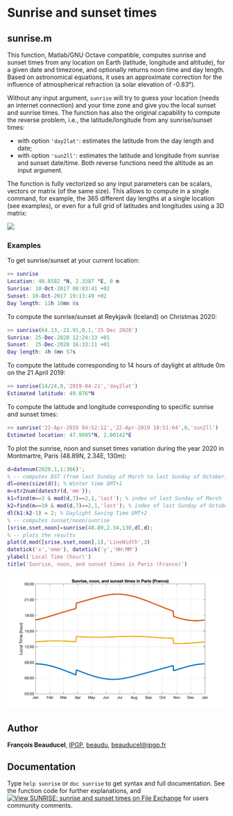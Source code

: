 # Sunrise and sunset times

## sunrise.m
This function, Matlab/GNU Octave compatible, computes sunrise and sunset times from any location on Earth (latitude, longitude and altitude), for a given date and timezone, and optionally returns noon time and day length. Based on astronomical equations, it uses an approximate correction for the influence of atmospherical refraction (a solar elevation of -0.83°).

Without any input argument, `sunrise` will try to guess your location (needs an internet connection) and your time zone and give you the local sunset and sunrise times. The function has also the original capability to compute the reverse problem, i.e., the latitude/longitude from any sunrise/sunset times:
- with option `'day2lat'`: estimates the latitude from the day length and date;
- with option `'sun2ll'`: estimates the latitude and longitude from sunrise and sunset date/time.
Both reverse functions need the altitude as an input argument.

The function is fully vectorized so any input parameters can be scalars, vectors or matrix (of the same size). This allows to compute in a single command, for example, the 365 different day lengths at a single location (see examples), or even for a full grid of latitudes and longitudes using a 3D matrix:

![](sunrise.gif)

### Examples

To get sunrise/sunset at your current location:
```matlab
>> sunrise
Location: 48.8582 °N, 2.3387 °E, 0 m
Sunrise: 10-Oct-2017 08:03:41 +02
Sunset: 10-Oct-2017 19:13:49 +02
Day length: 11h 10mn 8s
```

To compute the sunrise/sunset at Reykjavík (Iceland) on Christmas 2020:
```matlab
>> sunrise(64.13,-21.91,0,1,'25 Dec 2020')
Sunrise: 25-Dec-2020 12:24:13 +01
Sunset:  25-Dec-2020 16:33:11 +01
Day length: 4h 8mn 57s
```

To compute the latitude corresponding to 14 hours of daylight at altitude 0m on the 21 April 2019:
```matlab
>> sunrise(14/24,0,'2019-04-21','day2lat')
Estimated latitude: 49.076°N
```

To compute the latitude and longitude corresponding to specific sunrise and sunset times:
```matlab
>> sunrise('22-Apr-2019 04:52:12','22-Apr-2019 18:51:04',0,'sun2ll')
Estimated location: 47.9995°N, 2.00142°E
```

To plot the sunrise, noon and sunset times variation during the year 2020 in Montmartre, Paris (48.89N, 2.34E, 130m):
```matlab
d=datenum(2020,1,1:366)';
% -- computes DST (from last Sunday of March to last Sunday of October)
dl=ones(size(d)); % Winter time GMT+1
m=str2num(datestr(d,'mm'));
k1=find(m==3 & mod(d,7)==2,1,'last'); % index of last Sunday of March
k2=find(m==10 & mod(d,7)==2,1,'last'); % index of last Sunday of October
dl(k1:k2-1) = 2; % Daylight Saving Time GMT+2
% -- computes sunset/noon/sunrise
[srise,sset,noon]=sunrise(48.89,2.34,130,dl,d);
% -- plots the results
plot(d,mod([srise,sset,noon],1),'LineWidth',3)
datetick('x','mmm'), datetick('y','HH:MM')
ylabel('Local Time (hour)')
title('Sunrise, noon, and sunset times in Paris (France)')
```

![](sunrise_example.png)


## Author
**François Beauducel**, [IPGP](www.ipgp.fr), [beaudu](https://github.com/beaudu), beauducel@ipgp.fr

## Documentation
Type `help sunrise` or `doc sunrise` to get syntax and full documentation. See the function code for further explanations, and [![View SUNRISE: sunrise and sunset times on File Exchange](https://www.mathworks.com/matlabcentral/images/matlab-file-exchange.svg)](https://fr.mathworks.com/matlabcentral/fileexchange/64692-sunrise-sunrise-and-sunset-times) for users community comments.
